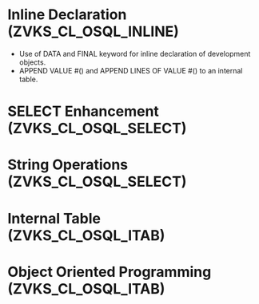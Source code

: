 # Inline Declaration (ZVKS_CL_OSQL_INLINE)
- Use of DATA and FINAL keyword for inline declaration of development objects.
- APPEND VALUE #() and APPEND LINES OF VALUE #() to an internal table.

# SELECT Enhancement (ZVKS_CL_OSQL_SELECT)

# String Operations (ZVKS_CL_OSQL_SELECT)

# Internal Table (ZVKS_CL_OSQL_ITAB)

# Object Oriented Programming (ZVKS_CL_OSQL_ITAB)
